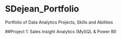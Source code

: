 # SDejean_Portfolio
Portfolio of Data Analytics Projects, Skills and Abilities

##Project 1: Sales Insight Analytics (MySQL & Power BI)
